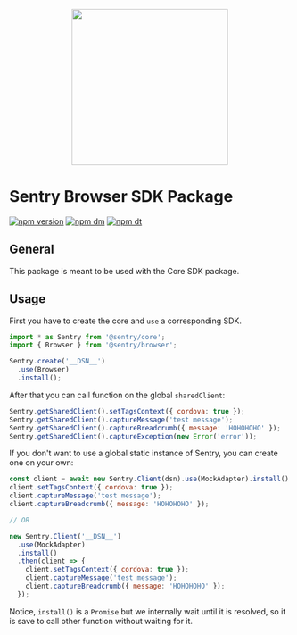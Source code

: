<p align="center">
    <a href="https://sentry.io" target="_blank" align="center">
        <img src="https://sentry-brand.storage.googleapis.com/sentry-logo-black.png" width="280">
    </a>
<br/>
    <h1>Sentry Browser SDK Package</h1>
</p>

[![npm version](https://img.shields.io/npm/v/@sentry/browser.svg)](https://www.npmjs.com/package/@sentry/browser)
[![npm dm](https://img.shields.io/npm/dm/@sentry/browser.svg)](https://www.npmjs.com/package/@sentry/browser)
[![npm dt](https://img.shields.io/npm/dt/@sentry/browser.svg)](https://www.npmjs.com/package/@sentry/browser)

## General

This package is meant to be used with the Core SDK package.

## Usage

First you have to create the core and `use` a corresponding SDK.
```javascript
import * as Sentry from '@sentry/core';
import { Browser } from '@sentry/browser';

Sentry.create('__DSN__')
  .use(Browser)
  .install();
```

After that you can call function on the global `sharedClient`:
```javascript
Sentry.getSharedClient().setTagsContext({ cordova: true });
Sentry.getSharedClient().captureMessage('test message');
Sentry.getSharedClient().captureBreadcrumb({ message: 'HOHOHOHO' });
Sentry.getSharedClient().captureException(new Error('error'));
```

If you don't want to use a global static instance of Sentry, you can create one on your own:

```javascript
const client = await new Sentry.Client(dsn).use(MockAdapter).install()
client.setTagsContext({ cordova: true });
client.captureMessage('test message');
client.captureBreadcrumb({ message: 'HOHOHOHO' });

// OR

new Sentry.Client('__DSN__')
  .use(MockAdapter)
  .install()
  .then(client => {
    client.setTagsContext({ cordova: true });
    client.captureMessage('test message');
    client.captureBreadcrumb({ message: 'HOHOHOHO' });
  });
```

Notice, `install()` is a `Promise` but we internally wait until it is resolved,
so it is save to call other function without waiting for it.